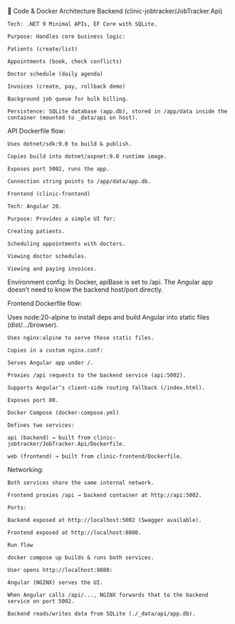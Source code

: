 📝 Code & Docker Architecture
Backend (clinic-jobtracker/JobTracker.Api)

    Tech: .NET 9 Minimal APIs, EF Core with SQLite.

    Purpose: Handles core business logic:

    Patients (create/list)

    Appointments (book, check conflicts)

    Doctor schedule (daily agenda)

    Invoices (create, pay, rollback demo)

    Background job queue for bulk billing.

    Persistence: SQLite database (app.db), stored in /app/data inside the container (mounted to _data/api on host).

API Dockerfile flow:

    Uses dotnet/sdk:9.0 to build & publish.

    Copies build into dotnet/aspnet:9.0 runtime image.

    Exposes port 5002, runs the app.

    Connection string points to /app/data/app.db.

    Frontend (clinic-frontend)

    Tech: Angular 20.

    Purpose: Provides a simple UI for:

    Creating patients.

    Scheduling appointments with doctors.

    Viewing doctor schedules.

    Viewing and paying invoices.

Environment config: In Docker, apiBase is set to /api.
The Angular app doesn’t need to know the backend host/port directly.

Frontend Dockerfile flow:

Uses node:20-alpine to install deps and build Angular into static files (dist/.../browser).

    Uses nginx:alpine to serve those static files.

    Copies in a custom nginx.conf:

    Serves Angular app under /.

    Proxies /api requests to the backend service (api:5002).

    Supports Angular’s client-side routing fallback (/index.html).

    Exposes port 80.

    Docker Compose (docker-compose.yml)

    Defines two services:

    api (backend) → built from clinic-jobtracker/JobTracker.Api/Dockerfile.

    web (frontend) → built from clinic-frontend/Dockerfile.

Networking:

    Both services share the same internal network.

    Frontend proxies /api → backend container at http://api:5002.

    Ports:

    Backend exposed at http://localhost:5002 (Swagger available).

    Frontend exposed at http://localhost:8080.

    Run flow

    docker compose up builds & runs both services.

    User opens http://localhost:8080:

    Angular (NGINX) serves the UI.

    When Angular calls /api/..., NGINX forwards that to the backend service on port 5002.

    Backend reads/writes data from SQLite (./_data/api/app.db).